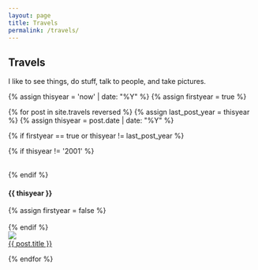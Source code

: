```yaml
---
layout: page
title: Travels
permalink: /travels/
---
```


## Travels

<p class="centered">I like to see things, do stuff, talk to people, and take pictures.</p> 

{% assign thisyear = 'now' | date: "%Y" %}
{% assign firstyear = true %}

{% for post in site.travels reversed %}
  {% assign last_post_year = thisyear %}
  {% assign thisyear = post.date | date: "%Y" %}

  {% if firstyear == true or thisyear != last_post_year %}

  {% if thisyear != '2001' %}
  <div class="clear">&nbsp;</div>
  {% endif %}

  <h4>{{ thisyear }}</h4>
  {% assign firstyear = false %}
  <div class="clear">&nbsp;</div>
{% endif %}

  <div class="travelthumb">
    <a href="{{post.url}}"><img src="{{ post.image }}"></a>
    <div class="travelthumb-link"><a href="{{post.url}}">{{ post.title }}</a></div>
  </div>
    
{% endfor %}

<div class="clear">&nbsp;</div>
